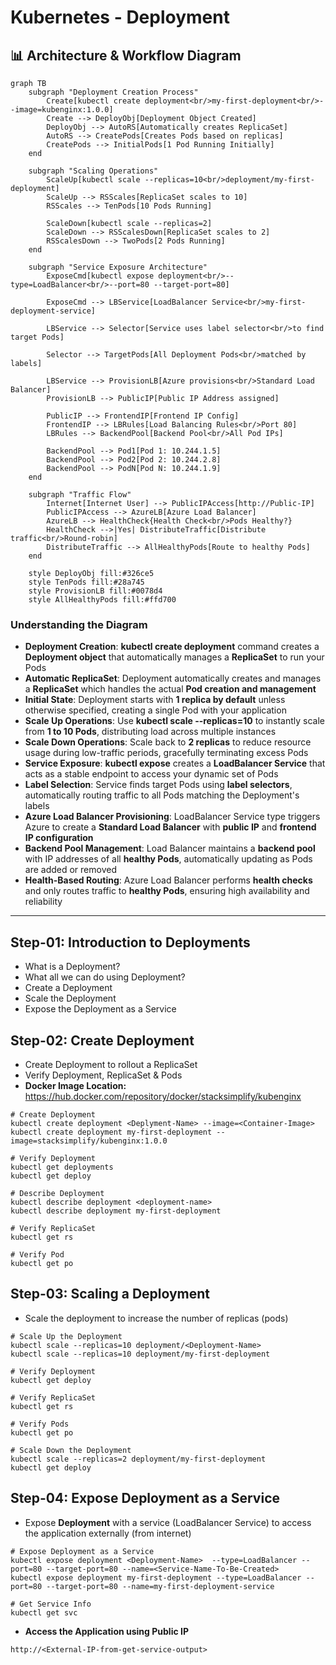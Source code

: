 # Kubernetes - Deployment

## 📊 Architecture & Workflow Diagram

```mermaid
graph TB
    subgraph "Deployment Creation Process"
        Create[kubectl create deployment<br/>my-first-deployment<br/>--image=kubenginx:1.0.0]
        Create --> DeployObj[Deployment Object Created]
        DeployObj --> AutoRS[Automatically creates ReplicaSet]
        AutoRS --> CreatePods[Creates Pods based on replicas]
        CreatePods --> InitialPods[1 Pod Running Initially]
    end
    
    subgraph "Scaling Operations"
        ScaleUp[kubectl scale --replicas=10<br/>deployment/my-first-deployment]
        ScaleUp --> RSScales[ReplicaSet scales to 10]
        RSScales --> TenPods[10 Pods Running]
        
        ScaleDown[kubectl scale --replicas=2]
        ScaleDown --> RSScalesDown[ReplicaSet scales to 2]
        RSScalesDown --> TwoPods[2 Pods Running]
    end
    
    subgraph "Service Exposure Architecture"
        ExposeCmd[kubectl expose deployment<br/>--type=LoadBalancer<br/>--port=80 --target-port=80]
        
        ExposeCmd --> LBService[LoadBalancer Service<br/>my-first-deployment-service]
        
        LBService --> Selector[Service uses label selector<br/>to find target Pods]
        
        Selector --> TargetPods[All Deployment Pods<br/>matched by labels]
        
        LBService --> ProvisionLB[Azure provisions<br/>Standard Load Balancer]
        ProvisionLB --> PublicIP[Public IP Address assigned]
        
        PublicIP --> FrontendIP[Frontend IP Config]
        FrontendIP --> LBRules[Load Balancing Rules<br/>Port 80]
        LBRules --> BackendPool[Backend Pool<br/>All Pod IPs]
        
        BackendPool --> Pod1[Pod 1: 10.244.1.5]
        BackendPool --> Pod2[Pod 2: 10.244.2.8]
        BackendPool --> PodN[Pod N: 10.244.1.9]
    end
    
    subgraph "Traffic Flow"
        Internet[Internet User] --> PublicIPAccess[http://Public-IP]
        PublicIPAccess --> AzureLB[Azure Load Balancer]
        AzureLB --> HealthCheck{Health Check<br/>Pods Healthy?}
        HealthCheck -->|Yes| DistributeTraffic[Distribute traffic<br/>Round-robin]
        DistributeTraffic --> AllHealthyPods[Route to healthy Pods]
    end
    
    style DeployObj fill:#326ce5
    style TenPods fill:#28a745
    style ProvisionLB fill:#0078d4
    style AllHealthyPods fill:#ffd700
```

### Understanding the Diagram

- **Deployment Creation**: **kubectl create deployment** command creates a **Deployment object** that automatically manages a **ReplicaSet** to run your Pods
- **Automatic ReplicaSet**: Deployment automatically creates and manages a **ReplicaSet** which handles the actual **Pod creation and management**
- **Initial State**: Deployment starts with **1 replica by default** unless otherwise specified, creating a single Pod with your application
- **Scale Up Operations**: Use **kubectl scale --replicas=10** to instantly scale from **1 to 10 Pods**, distributing load across multiple instances
- **Scale Down Operations**: Scale back to **2 replicas** to reduce resource usage during low-traffic periods, gracefully terminating excess Pods
- **Service Exposure**: **kubectl expose** creates a **LoadBalancer Service** that acts as a stable endpoint to access your dynamic set of Pods
- **Label Selection**: Service finds target Pods using **label selectors**, automatically routing traffic to all Pods matching the Deployment's labels
- **Azure Load Balancer Provisioning**: LoadBalancer Service type triggers Azure to create a **Standard Load Balancer** with **public IP** and **frontend IP configuration**
- **Backend Pool Management**: Load Balancer maintains a **backend pool** with IP addresses of all **healthy Pods**, automatically updating as Pods are added or removed
- **Health-Based Routing**: Azure Load Balancer performs **health checks** and only routes traffic to **healthy Pods**, ensuring high availability and reliability

---

## Step-01: Introduction to Deployments
- What is a Deployment?
- What all we can do using Deployment?
- Create a Deployment
- Scale the Deployment
- Expose the Deployment as a Service

## Step-02: Create Deployment
- Create Deployment to rollout a ReplicaSet
- Verify Deployment, ReplicaSet & Pods
- **Docker Image Location:** https://hub.docker.com/repository/docker/stacksimplify/kubenginx
```
# Create Deployment
kubectl create deployment <Deplyment-Name> --image=<Container-Image>
kubectl create deployment my-first-deployment --image=stacksimplify/kubenginx:1.0.0 

# Verify Deployment
kubectl get deployments
kubectl get deploy 

# Describe Deployment
kubectl describe deployment <deployment-name>
kubectl describe deployment my-first-deployment

# Verify ReplicaSet
kubectl get rs

# Verify Pod
kubectl get po
```
## Step-03: Scaling a Deployment
- Scale the deployment to increase the number of replicas (pods)
```
# Scale Up the Deployment
kubectl scale --replicas=10 deployment/<Deployment-Name>
kubectl scale --replicas=10 deployment/my-first-deployment 

# Verify Deployment
kubectl get deploy

# Verify ReplicaSet
kubectl get rs

# Verify Pods
kubectl get po

# Scale Down the Deployment
kubectl scale --replicas=2 deployment/my-first-deployment 
kubectl get deploy
```

## Step-04: Expose Deployment as a Service
- Expose **Deployment** with a service (LoadBalancer Service) to access the application externally (from internet)
```
# Expose Deployment as a Service
kubectl expose deployment <Deployment-Name>  --type=LoadBalancer --port=80 --target-port=80 --name=<Service-Name-To-Be-Created>
kubectl expose deployment my-first-deployment --type=LoadBalancer --port=80 --target-port=80 --name=my-first-deployment-service

# Get Service Info
kubectl get svc

```
- **Access the Application using Public IP**
```
http://<External-IP-from-get-service-output>
```